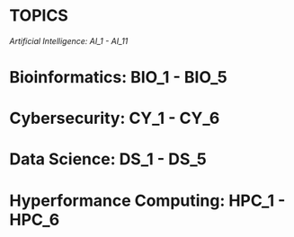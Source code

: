 # **TOPICS**
###### Artificial Intelligence: AI_1 - AI_11
# Bioinformatics: BIO_1 - BIO_5
# Cybersecurity: CY_1 - CY_6
# Data Science: DS_1 - DS_5
# Hyperformance Computing: HPC_1 - HPC_6
